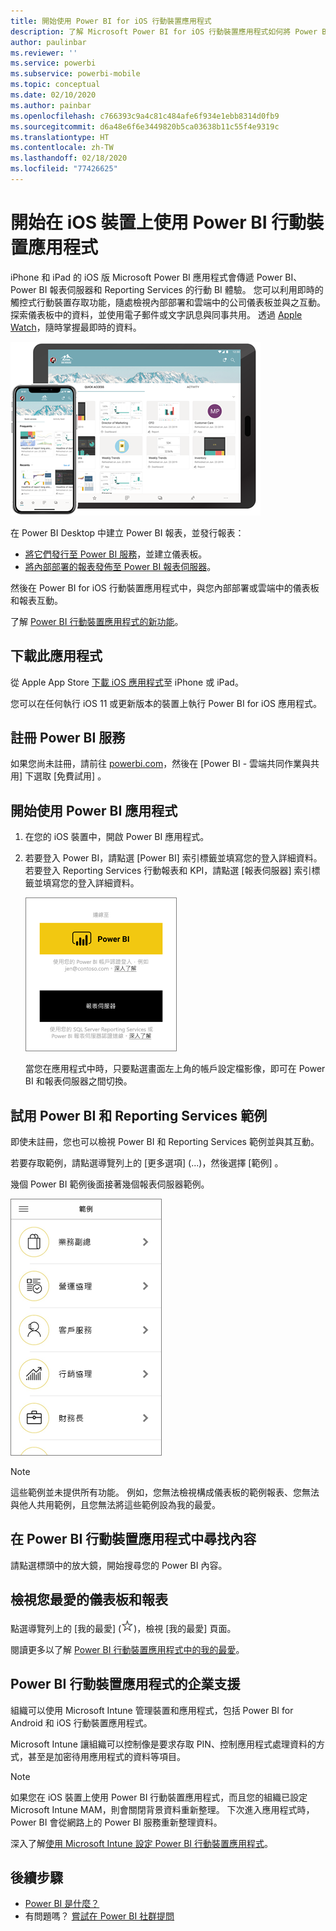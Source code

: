 ```yaml
---
title: 開始使用 Power BI for iOS 行動裝置應用程式
description: 了解 Microsoft Power BI for iOS 行動裝置應用程式如何將 Power BI 帶入您的口袋，讓您可以行動存取內部部署和雲端的商務資訊。
author: paulinbar
ms.reviewer: ''
ms.service: powerbi
ms.subservice: powerbi-mobile
ms.topic: conceptual
ms.date: 02/10/2020
ms.author: painbar
ms.openlocfilehash: c766393c9a4c81c484afe6f934e1ebb8314d0fb9
ms.sourcegitcommit: d6a48e6f6e3449820b5ca03638b11c55f4e9319c
ms.translationtype: HT
ms.contentlocale: zh-TW
ms.lasthandoff: 02/18/2020
ms.locfileid: "77426625"
---
```

# <a name="get-started-with-the-power-bi-mobile-app-on-ios-devices"></a>開始在 iOS 裝置上使用 Power BI 行動裝置應用程式
iPhone 和 iPad 的 iOS 版 Microsoft Power BI 應用程式會傳遞 Power BI、Power BI 報表伺服器和 Reporting Services 的行動 BI 體驗。 您可以利用即時的觸控式行動裝置存取功能，隨處檢視內部部署和雲端中的公司儀表板並與之互動。 探索儀表板中的資料，並使用電子郵件或文字訊息與同事共用。 透過 [Apple Watch](mobile-apple-watch.md)，隨時掌握最即時的資料。  

![iPhone 或 iPad 上的 Power BI 行動裝置應用程式](./media/mobile-iphone-app-get-started/pbi_ipad_iphonedevices.png)

在 Power BI Desktop 中建立 Power BI 報表，並發行報表：

* [將它們發行至 Power BI 服務](../../service-get-started.md)，並建立儀表板。
* [將內部部署的報表發佈至 Power BI 報表伺服器](../../report-server/quickstart-create-powerbi-report.md)。

然後在 Power BI for iOS 行動裝置應用程式中，與您內部部署或雲端中的儀表板和報表互動。

了解 [Power BI 行動裝置應用程式的新功能](mobile-whats-new-in-the-mobile-apps.md)。

## <a name="download-the-app"></a>下載此應用程式
從 Apple App Store [下載 iOS 應用程式](https://go.microsoft.com/fwlink/?LinkId=522062 "下載 iOS 應用程式")至 iPhone 或 iPad。

您可以在任何執行 iOS 11 或更新版本的裝置上執行 Power BI for iOS 應用程式。 

## <a name="sign-up-for-the-power-bi-service"></a>註冊 Power BI 服務
如果您尚未註冊，請前往 [powerbi.com](https://powerbi.microsoft.com/get-started/)，然後在 [Power BI - 雲端共同作業與共用]  下選取 [免費試用]  。


## <a name="get-started-with-the-power-bi-app"></a>開始使用 Power BI 應用程式
1. 在您的 iOS 裝置中，開啟 Power BI 應用程式。
2. 若要登入 Power BI，請點選 [Power BI]  索引標籤並填寫您的登入詳細資料。  
   若要登入 Reporting Services 行動報表和 KPI，請點選 [報表伺服器]  索引標籤並填寫您的登入詳細資料。
   
   ![登入 Power BI 行動裝置應用程式](./media/mobile-iphone-app-get-started/power-bi-connect-to-login.png)
   
   當您在應用程式中時，只要點選畫面左上角的帳戶設定檔影像，即可在 Power BI 和報表伺服器之間切換。 

## <a name="try-the-power-bi-and-reporting-services-samples"></a>試用 Power BI 和 Reporting Services 範例
即使未註冊，您也可以檢視 Power BI 和 Reporting Services 範例並與其互動。

若要存取範例，請點選導覽列上的 [更多選項]  (...)，然後選擇 [範例]  。

幾個 Power BI 範例後面接著幾個報表伺服器範例。

   ![Power BI 行動範例](./media/mobile-iphone-app-get-started/power-bi-iphone-powerbi-samples.png)
   
   > [!NOTE]
   > 這些範例並未提供所有功能。 例如，您無法檢視構成儀表板的範例報表、您無法與他人共用範例，且您無法將這些範例設為我的最愛。 
   > 
   >

## <a name="find-your-content-in-the-power-bi-mobile-apps"></a>在 Power BI 行動裝置應用程式中尋找內容

請點選標頭中的放大鏡，開始搜尋您的 Power BI 內容。

## <a name="view-your-favorite-dashboards-and-reports"></a>檢視您最愛的儀表板和報表
點選導覽列上的 [我的最愛]  (![](./media/mobile-iphone-app-get-started/power-bi-mobile-apps-home-favorites-icon.png))，檢視 [我的最愛] 頁面。 

閱讀更多以了解 [Power BI 行動裝置應用程式中的我的最愛](mobile-apps-favorites.md)。

## <a name="enterprise-support-for-the-power-bi-mobile-apps"></a>Power BI 行動裝置應用程式的企業支援
組織可以使用 Microsoft Intune 管理裝置和應用程式，包括 Power BI for Android 和 iOS 行動裝置應用程式。

Microsoft Intune 讓組織可以控制像是要求存取 PIN、控制應用程式處理資料的方式，甚至是加密待用應用程式的資料等項目。

> [!NOTE]
> 如果您在 iOS 裝置上使用 Power BI 行動裝置應用程式，而且您的組織已設定 Microsoft Intune MAM，則會關閉背景資料重新整理。 下次進入應用程式時，Power BI 會從網路上的 Power BI 服務重新整理資料。
> 

深入了解[使用 Microsoft Intune 設定 Power BI 行動裝置應用程式](../../service-admin-mobile-intune.md)。 

## <a name="next-steps"></a>後續步驟

* [Power BI 是什麼？](../../fundamentals/power-bi-overview.md)
* 有問題嗎？ [嘗試在 Power BI 社群提問](https://community.powerbi.com/)


